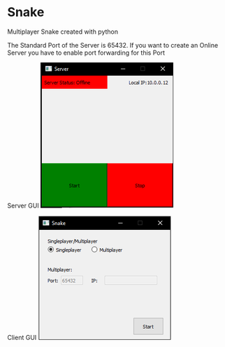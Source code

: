 # Snake
Multiplayer Snake created with python

The Standard Port of the Server is 65432. If you want to create an Online Server you have to enable port forwarding for this Port

Server GUI
![](https://github.com/tobiasctrl/Snake/blob/master/ServerGUI.png)

Client GUI
![](https://github.com/tobiasctrl/Snake/blob/master/ClientGUI.png)
